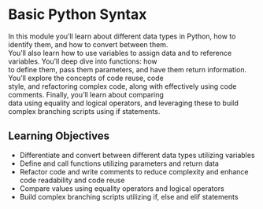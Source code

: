 # Basic Python Syntax

In this module you’ll learn about different data types in Python, how to identify them, and how to convert between them.\
You’ll also learn how to use variables to assign data and to reference variables. You’ll deep dive into functions: how\
to define them, pass them parameters, and have them return information. You’ll explore the concepts of code reuse, code\
style, and refactoring complex code, along with effectively using code comments. Finally, you’ll learn about comparing\
data using equality and logical operators, and leveraging these to build complex branching scripts using if statements.

## Learning Objectives

- Differentiate and convert between different data types utilizing variables
- Define and call functions utilizing parameters and return data
- Refactor code and write comments to reduce complexity and enhance code readability and code reuse
- Compare values using equality operators and logical operators
- Build complex branching scripts utilizing if, else and elif statements